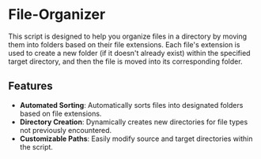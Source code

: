 # File-Organizer
This script is designed to help you organize files in a directory by moving them into folders based on their file extensions. Each file's extension is used to create a new folder (if it doesn't already exist) within the specified target directory, and then the file is moved into its corresponding folder.
## Features

- **Automated Sorting**: Automatically sorts files into designated folders based on file extensions.
- **Directory Creation**: Dynamically creates new directories for file types not previously encountered.
- **Customizable Paths**: Easily modify source and target directories within the script.
